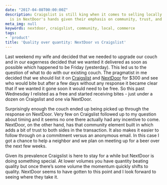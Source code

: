 ```yaml
---
date: "2017-04-08T00:00:00Z"
description: Craigslist is still king when it comes to selling locally but the future
  is in NextDoor's hands given their emphasis on community, trust, and quality.
meta_img: null
keywords: nextdoor, craigslist, community, local, commerce
tags:
- 'product'
title: 'Quality over quantity: NextDoor vs Craigslist'
---
```


Last weekend my wife and decided that we needed to upgrade our couch and in our eagerness decided that we wanted it delivered as soon as possible which happened to be Friday (yesterday). This led us to the question of what to do with our existing couch. The pragmatist in me decided that we should list it on [Craigslist](http://craigslist.org) and [NextDoor](https://nextdoor.com/) for $300 and see who would bite but after a few days without any response it became clear that if we wanted it gone soon it would need to be free. So this past Wednesday I relisted as a free and started receiving bites - just under a dozen on Craigslist and one via NextDoor.

Surprisingly enough the couch ended up being picked up through the response on NextDoor. Very few on Craigslist followed up to my question about timing and it seems no one there actually had any incentive to come. NextDoor, on the other hand, has that community element built in which adds a bit of trust to both sides in the transaction. It also makes it easier to follow through on a commitment versus an anonymous email. In this case I got a chance to help a neighbor and we plan on meeting up for a beer over the next few weeks.

Given its prevalence Craigslist is here to stay for a while but NextDoor is doing something special. At lower volumes you have quantity beating quality but once there’s some volume the momentum quickly shifts to quality. NextDoor seems to have gotten to this point and I look forward to seeing where they take it.
